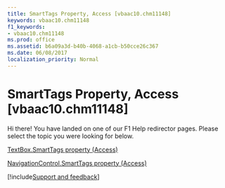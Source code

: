 ```yaml
---
title: SmartTags Property, Access [vbaac10.chm11148]
keywords: vbaac10.chm11148
f1_keywords:
- vbaac10.chm11148
ms.prod: office
ms.assetid: b6a09a3d-b40b-4068-a1cb-b50cce26c367
ms.date: 06/08/2017
localization_priority: Normal
---
```



# SmartTags Property, Access [vbaac10.chm11148]

Hi there! You have landed on one of our F1 Help redirector pages. Please select the topic you were looking for below.

[TextBox.SmartTags property (Access)](https://msdn.microsoft.com/library/200175d1-78a2-3036-72ba-4a85dfc21864%28Office.15%29.aspx)

[NavigationControl.SmartTags property (Access)](https://msdn.microsoft.com/library/e4c3553a-7ce3-291e-b83a-c88e20685b4d%28Office.15%29.aspx)

[!include[Support and feedback](~/includes/feedback-boilerplate.md)]
